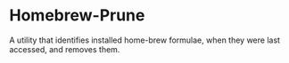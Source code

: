 # Homebrew-Prune
A utility that identifies installed home-brew formulae, when they were last accessed, and removes them. 
